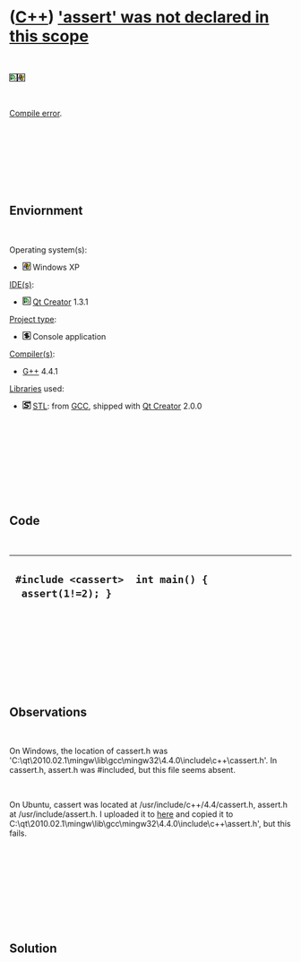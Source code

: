 



 

 

 

 

 

([C++](Cpp.md)) ['assert' was not declared in this scope](CppCompileErrorAssertWasNotDeclaredInThisScope.md)
==============================================================================================================

 

![Qt Creator](PicQtCreator.png)![Windows](PicWindows.png)

 

[Compile error](CppCompileError.md).

 

 

 

 

Enviornment
-----------

 

Operating system(s):

-   ![Windows](PicWindows.png) Windows XP

[IDE(s)](CppIde.md):

-   ![Qt Creator](PicQtCreator.png) [Qt Creator](CppQtCreator.md) 1.3.1

[Project type](CppQtProjectType.md):

-   ![console](PicConsole.png) Console application

[Compiler(s)](CppCompiler.md):

-   [G++](CppGpp.md) 4.4.1

[Libraries](CppLibrary.md) used:

-   ![STL](PicStl.png) [STL](CppStl.md): from [GCC](CppGcc.md),
    shipped with [Qt Creator](CppQt.md) 2.0.0

 

 

 

 

 

Code
----

 

  -------------------------------------------------------
  ` #include <cassert>  int main() {   assert(1!=2); }`
  -------------------------------------------------------

 

 

 

 

 

Observations
------------

 

On Windows, the location of cassert.h was
'C:\\qt\\2010.02.1\\mingw\\lib\\gcc\\mingw32\\4.4.0\\include\\c++\\cassert.h'.
In cassert.h, assert.h was \#included, but this file seems absent.

 

On Ubuntu, cassert was located at /usr/include/c++/4.4/cassert.h,
assert.h at /usr/include/assert.h. I uploaded it to
[here](CppCompileErrorAssertWasNotDeclaredInThisScope.zip) and copied it
to
C:\\qt\\2010.02.1\\mingw\\lib\\gcc\\mingw32\\4.4.0\\include\\c++\\assert.h',
but this fails.

 

 

 

 

 

Solution
--------

 

 

 

 

 

 

 





 



